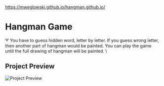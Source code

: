 https://mweglowski.github.io/hangman.github.io/

# Hangman Game
➰ You have to guess hidden word, letter by letter. If you guess wrong letter, then another part of hangman would be painted. You can play the game until the full drawing of hangman will be painted. \

## Project Preview
![Project Preview](https://i.imgur.com/0aG4xua.png)
